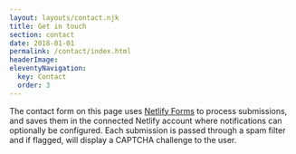 ```yaml
---
layout: layouts/contact.njk
title: Get in touch
section: contact
date: 2018-01-01
permalink: /contact/index.html
headerImage:
eleventyNavigation:
  key: Contact
  order: 3
---
```

The contact form on this page uses
[Netlify Forms](https://www.netlify.com/docs/form-handling/) to process
submissions, and saves them in the connected Netlify account where
notifications can optionally be configured. Each submission is passed through a
spam filter and if flagged, will display a CAPTCHA challenge to the user.
